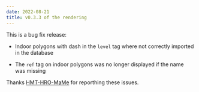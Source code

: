```yaml
---
date: 2022-08-21
title: v0.3.3 of the rendering
---
```


This is a bug fix release:

- Indoor polygons with dash in the `level` tag where not correctly imported in the database

- The `ref` tag on indoor polygons was no longer displayed if the name was missing

Thanks [HMT-HRO-MaMe](https://github.com/HMT-HRO-MaMe) for reporthing these issues.
